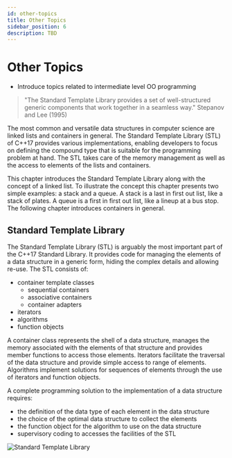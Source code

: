 ```yaml
---
id: other-topics
title: Other Topics
sidebar_position: 6
description: TBD
---
```


# Other Topics

- Introduce topics related to intermediate level OO programming

> "The Standard Template Library provides a set of well-structured generic components that work together in a seamless way." Stepanov and Lee (1995)



The most common and versatile data structures in computer science are linked lists and containers in general.  The Standard Template Library (STL) of C++17 provides various implementations, enabling developers to focus on defining the compound type that is suitable for the programming problem at hand.  The STL takes care of the memory management as well as the access to elements of the lists and containers.

This chapter introduces the Standard Template Library along with the concept of a linked list.  To illustrate the concept this chapter presents two simple examples: a stack and a queue.  A stack is a last in first out list, like a stack of plates.  A queue is a first in first out list, like a lineup at a bus stop.  The following chapter introduces containers in general.




## Standard Template Library

The Standard Template Library (STL) is arguably the most important part of the C++17 Standard Library.  It provides code for managing the elements of a data structure in a generic form, hiding the complex details and allowing re-use.  The STL consists of:
- container template classes
  - sequential containers
  - associative containers
  - container adapters
- iterators
- algorithms
- function objects

A container class represents the shell of a data structure, manages the memory associated with the elements of that structure and provides member functions to access those elements.  Iterators facilitate the traversal of the data structure and provide simple access to range of elements.  Algorithms implement solutions for sequences of elements through the use of iterators and function objects.

A complete programming solution to the implementation of a data structure requires:
- the definition of the data type of each element in the data structure
- the choice of the optimal data structure to collect the elements
- the function object for the algorithm to use on the data structure
- supervisory coding to accesses the facilities of the STL

![Standard Template Library](/img/stl.png)
